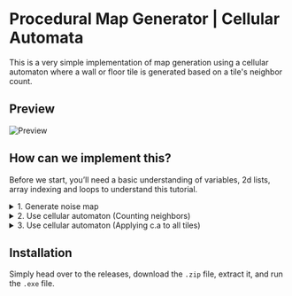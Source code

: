 # Procedural Map Generator | Cellular Automata
This is a very simple implementation of map generation using a cellular automaton where a wall or floor tile is generated based on a tile's neighbor count.

## Preview
![Preview](https://s9.gifyu.com/images/SZ87Z.gif)

## How can we implement this?
Before we start, you’ll need a basic understanding of variables, 2d lists, array indexing and loops to understand this tutorial.

<details>
<summary>1. Generate noise map</summary>
 
First, we generate a noise map, which is just a very not-so-organized map with a bunch of randomized floor and wall tiles. We can accomplish this by having a `generate_noise_map()` function that takes in 3 arguments: `width`, `height` and `fill_percentage`.

Then, we make a list that stores all the noise map’s floor and wall tiles, let’s store this list in a variable called `noise_map`:
```py
noise_map = []
```

After that, we make 2 simple loops to generate the map: The first loop iterates `height` amount of times and appends a list to the noise map’s list at every iteration (so, we’re going to be working with a two-dimensional list), 
```
HEIGHT 1 -> [         ]
HEIGHT 2 -> [         ]
HEIGHT 3 -> [         ]
```

while the second one is nested in the first loop and iterates `width` amount of times. The second loop simply populates the lists generated by the first loop.
```
 ITEM 1    ITEM 2    ITEM 3
   ↓        ↓        ↓
[  X        X        X  ]

 ITEM 4    ITEM 5    ITEM 6
   ↓        ↓        ↓
[  X        X        X  ]

 ITEM 7    ITEM 8    ITEM 9
   ↓        ↓        ↓
[  X        X        X  ]
```

Inside the second loop, we want to generate either a floor or wall tile to populate the current height’s list. We can use a basic chance generator using python’s `random` package, the `fill_percentage` argument and an if-else statement (_TILE_WALL = 1, TILE_FLOOR = 0_):
```py
if random.randint(1, 100) <= fill_percentage:
  noise_map[current_height] = TILE_WALL
else:
  noise_map[current_height] = TILE_FLOOR
```

This would be the complete function for this:
```py
def generate_noise_map(width: int, height: int, fill_percentage: int) -> list:
    # Make the noise_map list
    noise_map = []

    # Iterate "height" amount of times
    for y in range(height):
        # Make a list at every iteration
        noise_map.append([])

        # Iterate "width" amount of times
        for x in range(width):

            # Append wall to the current height's list if random number <= fill_percentage
            if random.randint(1, 100) <= fill_percentage:
                noise_map[y].append(TILE_WALL)
            else:
                # Append floor to the current height's list if random number > fill_percentage
                noise_map[y].append(TILE_FLOOR)

    # Return the noise map
    return noise_map
```
And, boom! Now we have a very ugly-looking noise map!<br>
![Noise Map](https://i.ibb.co/fQD5Nty/Screenshot-1.png)
</details>
<details>
 <summary>2. Use cellular automaton (Counting neighbors)</summary>
 
Let’s clean up this map using a cellular automaton (_A cellular automaton is a method of arranging a grid of values into a more organized grid_).

The cellular automaton we’re going to be using simply counts how many wall tiles are surrounding a specific tile. If the count is bigger than 4, that tile is going to turn into a wall tile, if the count is equal to or lower than 4, then that tile will become a floor tile. Here’s a demonstration.<br>
![Empty Grid](https://i.ibb.co/M2KrVjs/empty-grid.jpg)<br>
This is a grid, the gray square in the middle is the tile we’re currently counting the surrounding wall tiles for. Now let’s give our gray square some neighbors (red is a wall tile, blue is a floor tile):<br>
![Full Grid](https://i.ibb.co/DWXrZmB/griddd.jpg)<br><br>
Based on the rules of this cellular automaton, this tile will turn into a floor tile, because there are 4 wall tiles (4 red squares) surrounding it. Now, let’s code this neighbor counting function, we’ll call this function ``get_neighbor_count()`` and it will accept 3 arguments: `x` and `y` (which represents the tile’s position in our 2d list), and `map`.

We’ll now iterate over the neighbors of this x and y position, to do this, we’ll need two loops, one that goes through the y position above and below the current tile, so `y+1` and `y-1` (Because we’re working with a 2d list y+1 represents the y position below the current tile, while y-1 represents the position above the current tile. This is because of array indexing), and one that goes through the items besides the tile (because of the way our loops are nested, we'll also be able to go through the items diagonal to the current tile) : 
```py
# Remember, the max number in range() is exclusive.
for i in range(y-1, y+2):
  for j in range(x-1, x+2):
    pass
```

First, we’re going to check whether the current xy position we’re on is in ``map``’s bounds. Because if we sent a position like (0, 0) to ``get_neighbor_count()``, ``y-1`` and ``x-1`` will return (-1, -1), which isn’t a valid position. So, we’re just going to consider positions like that to be wall tiles (so we’ll increment the count by 1 in an else-statement). To check for a valid position, we’ll just check whether ``x`` and ``y`` are positive numbers and whether they’re smaller than the width and height of the ``map`` list (“smaller than” because array indexing starts at 0) :
```py
if i >= 0 and i < height(map) and j >= 0 and j < width(map):
  # Valid position
  pass
else:
  # Out of bounds, consider it a wall tile.
  count += 1
```

Then, inside the if-statement, we’re going to check whether the current xy position aren’t the same coordinates we sent to the ``get_neighbor_count()``, this can be accomplished using a simple if-statement:
```py
if i != y and j != x:
  pass
```

The last thing to do is check whether the current xy position is a wall tile, if so, we can increment the neighbor count by 1:
```py
if map[i][j] == TILE_WALL:
  count += 1
```

This would be the complete function for this:
```py
def get_neighbor_count(x: int, y: int, map: list):
  count = 0

  # Go up and down
  for i in range(y-1, y+2):

    # Go side to side
    for j in range(x-1, x+2):

      # Check for valid index
      if i >= 0 and i < height(map) and j >= 0 and j < width(map):

        # Check for wall tile
        if map[i][j] == TILE_WALL:
          count += 1
      else:
        # Out of bounds, consider it a wall tile.
        count += 1

  return count
```
</details>

<details>
 <summary>3. Use cellular automaton (Applying c.a to all tiles)</summary>

All that’s left is applying the cellular automaton to the map. We can accomplish this using a ``apply_cellular_automaton()`` function that takes in a ``noise_map`` and ``iterations`` argument. ``iterations`` is the number of times we’re going to apply the cellular automaton to the map.

First, we loop ``iterations`` amount of times (_We don't need to keep track of the number of iterations, so we'll just dump that value using ``_``_) : 
```py
 for _ in range(iterations):
```

Then, we’ll make a copy of the noise map and store it in a variable called ``temp_grid``, this is so then we don’t run the neighbor count checks on a modified grid but the original one :
```py
# copy.deepcopy() is one of the ways to copy a 2d list in python.
temp_grid = copy.deepcopy(noise_map)
```

Then, we’ll make another xy for-loop chain to go through every tile and we’ll run the neighbor count check to decide whether that tile should become a wall or floor tile:
```py
# Go through every tile
for y in range(height(noise_map)):
  for x in range(width(noise_map)):
    # Get current tile neighbor count
    neighbor_count = get_neighbor_count(x, y, temp_grid)

    # Neighbor count is bigger than 4, turn into wall tile
    if neighbor_count > 4:
      noise_map[y][x] = TILE_WALL
    else:
      # Neighbor count is bigger than 4, turn into floor tile
      noise_map[y][x] = TILE_FLOOR
```

And that's basically it! This would be the complete function for this:
```py
def apply_cellular_automaton(noise_map: list, iterations: int):
    # Iterate "iterations" amount of times
    for _ in range(iterations):
        temp_grid = copy.deepcopy(noise_map)

        # Go through every tile
        for y in range(height(noise_map)):
            for x in range(width(noise_map)):
                # Get current tile neighbor count
                neighbour_count = get_neighbour_count(x, y, temp_grid)

                if neighbour_count > 4:
                    # Neighbor count is bigger than 4, turn into wall tile
                    noise_map[y][x] = TILE_WALL
                else:
                    # Neighbor count is bigger than 4, turn into floor tile
                    noise_map[y][x] = TILE_FLOOR
        

    return noise_map
```
</details>

## Installation
Simply head over to the releases, download the `.zip` file, extract it, and run the `.exe` file.
